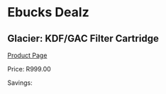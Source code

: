 
# Ebucks Dealz
## Glacier: KDF/GAC Filter Cartridge
[Product Page](https://www.ebucks.com/web/shop/productSelected.do?prodId=184273704&catId=704988430)

Price: R999.00

Savings: 


	